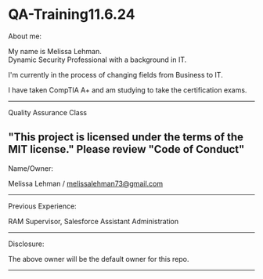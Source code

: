 # QA-Training11.6.24

About me:

My name is Melissa Lehman.  
Dynamic Security Professional with a background in IT.

I'm currently in the process of changing fields from Business to IT.  

I have taken CompTIA A+ and am studying to take the certification exams. 

--------------------------------------------------------------------------
Quality Assurance Class

"This project is licensed under the terms of the MIT license."
Please review "Code of Conduct"
---------------------------------------------------------------------------
Name/Owner:

Melissa Lehman / melissalehman73@gmail.com

---------------------------------------------------------------------------
Previous Experience:

RAM Supervisor, Salesforce Assistant Administration

---------------------------------------------------------------------------
Disclosure:

The above owner will be the default owner for this repo.

---------------------------------------------------------------------------